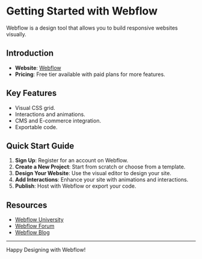 # Getting Started with Webflow

Webflow is a design tool that allows you to build responsive websites visually.

## Introduction

- **Website**: [Webflow](https://webflow.com/)
- **Pricing**: Free tier available with paid plans for more features.

## Key Features

- Visual CSS grid.
- Interactions and animations.
- CMS and E-commerce integration.
- Exportable code.

## Quick Start Guide

1. **Sign Up**: Register for an account on Webflow.
2. **Create a New Project**: Start from scratch or choose from a template.
3. **Design Your Website**: Use the visual editor to design your site.
4. **Add Interactions**: Enhance your site with animations and interactions.
5. **Publish**: Host with Webflow or export your code.

## Resources

- [Webflow University](https://university.webflow.com/)
- [Webflow Forum](https://forum.webflow.com/)
- [Webflow Blog](https://webflow.com/blog)

---

Happy Designing with Webflow!
